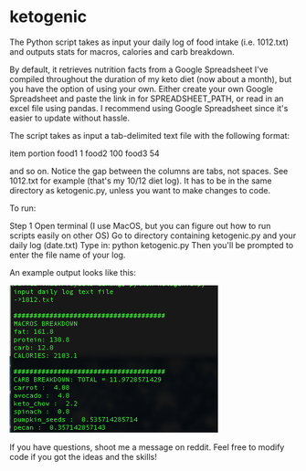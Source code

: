 # ketogenic

The Python script takes as input your daily log of food intake (i.e. 1012.txt) and outputs stats for macros, calories and carb breakdown.

By default, it retrieves nutrition facts from a Google Spreadsheet I've compiled throughout the duration of my keto diet (now about a month), but you have the option of using your own. Either create your own Google Spreadsheet and paste the link in for SPREADSHEET_PATH, or read in an excel file using pandas. I recommend using Google Spreadsheet since it's easier to update without hassle.

The script takes as input a tab-delimited text file with the following format:

item  portion
food1 1
food2 100
food3 54

and so on. Notice the gap between the columns are tabs, not spaces.
See 1012.txt for example (that's my 10/12 diet log). It has to be in the same directory as ketogenic.py, unless you want to make changes to code.

To run:

Step 1
Open terminal (I use MacOS, but you can figure out how to run scripts easily on other OS)
Go to directory containing ketogenic.py and your daily log (date.txt)
Type in: python ketogenic.py
Then you'll be prompted to enter the file name of your log.

An example output looks like this:

![alt text](https://github.com/shotclockcheese/ketogenic/blob/master/example%20output.png)

If you have questions, shoot me a message on reddit.
Feel free to modify code if you got the ideas and the skills!
